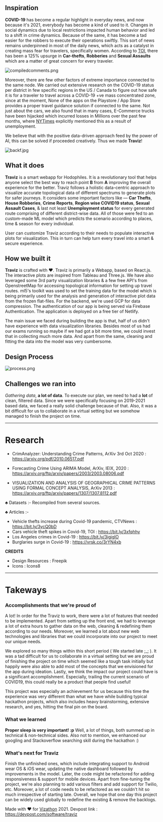 ## Inspiration

**COVID-19** has become a regular highlight in everyday news, and now because it's 2021, everybody has become a kind of used to it. Changes in social dynamics due to local restrictions impacted human behavior and led to a shift in crime dynamics. Because of the same, it has become a tad easier for the robbers to execute their operations swiftly. This sort of news remains underpinned in most of the daily news, which acts as a catalyst in creating mass fear for travelers, specifically women. According to [TOI](https://timesofindia.indiatimes.com/auto/news/lock-your-cars-vehicle-theft-spikes-in-covid-19-pandemic-in-us/articleshow/75976844.cms), there has been a 125% upsurge in **Car-thefts**, **Robberies** and **Sexual Assaults** which are a matter of great concern for every traveler.

![compiledcomments.png](https://i.postimg.cc/pXD3wjk2/compiledcomments.png)

Moreover, there are few other factors of extreme importance connected to the same node. We carried out extensive research on the COVID-19 status per district in few specific regions in the US / Canada to figure out how safe it is for a traveler to travel across a COVID-19 +ve mass concentrated zone, since at the moment, None of the apps on the Playstore / App Store provides a proper travel guidance solution if connected to the same. Not just about the cars, we also found that in many cases, E-Commerce trucks have been hijacked which incurred losses in Millions over the past few months, where [NYTimes](https://www.nytimes.com) explicitly mentioned this as a result of unemployment.

We believe that with the positive data-driven approach feed by the power of AI, this can be solved if proceeded creatively. Thus we made **Traviz**!

![backf.jpg](https://i.postimg.cc/j5x1hZBW/back2.jpg)

## What it does

**Traviz** is a smart webapp for Hodophiles. It is a revolutionary tool that helps anyone select the best way to reach point **B** from **A** improving the overall experience for the better. Traviz follows a holistic data-centric approach to visualize accurate topological data of different spectrums to generate plots for safer journeys. It considers some important factors like — **Car Thefts**, **House Robberies**, **Crime Reports**, **Region wise COVID19 status**, **Sexual Assault Cases**, & last not least **Unemployment status** for every generated route comprising of different district-wise data. All of those were fed to an custom-made ML model which predicts the scenario according to places, time & season for every individual. 

User can customize Traviz according to their needs to populate interactive plots for visualization. This in turn can help turn every travel into a smart & secure experience. 

## How we built it

**Traviz** is crafted with ❤️. Traviz is primarily a Webapp, based on React.js. The interactive plots are inspired from Tableau and Three.js. We have also leveraged some 3rd party visualization libraries & a few free API's from OpenstreetMap for accessing topological information for setting up travel routes. ml5's toolkit was used to set the training data for the model which is being primarily used for the analysis and generation of interactive plot data from the frozen flat-files. For the backend, we're used GCP for data compression. The authentication of our app is being served via Firebase Authentication. The application is deployed on a free tier of Netlify.

The main issue we faced during building the app is that, half of us didn't have experience with data visualization libraries. Besides most of us had our exams running so maybe if we had got a bit more time, we could invest that in collecting much more data. And apart from the same, cleaning and fitting the data into the model was very cumbersome.  


## Design Process
![process.png](https://i.postimg.cc/sXpVBVbY/process.png)

## Challenges we ran into

*Gathering data*, **a lot of data**. To execute our plan, we need to had a **lot** of clean, filtered data. Since we were specifically focusing on 2019-2021 based data, we faced a really solid challenge because of that. Also, it was a bit difficult for us to collaborate in a virtual setting but we somehow managed to finish the project on time.

---
# Research

- CrimAnalyzer: Understanding Crime Patterns, ArXiv 3rd Oct 2020 : https://arxiv.org/pdf/2010.06517.pdf

- Forecasting Crime Using ARIMA Model, ArXiv, IEIX, 2020 : https://arxiv.org/ftp/arxiv/papers/2003/2003.08006.pdf

- VISUALIZATION AND ANALYSIS OF GEOGRAPHICAL CRIME PATTERNS USING FORMAL CONCEPT ANALYSIS, ArXiv 2013 : https://arxiv.org/ftp/arxiv/papers/1307/1307.8112.pdf

♣ Datasets :- Recompiled from several sources.

♣ Articles :-
- Vehicle thefts increase during Covid-19 pandemic, CTVNews : https://bit.ly/3ycQ0bD
- Cars vehicle theft spikes in Covid-19, TOI : https://bit.ly/3xfqhhy
- Los Angeles crimes in Covid-19 : https://bit.ly/3igjgIO
- Burglaries surge in Covid-19 : https://vrsk.co/3rYN4xb

**CREDITS**
- Design Resources : Freepik
- Icons : Icons8

---
# Takeways
### Accomplishments that we're proud of
A lot! In order for the Traviz to work, there were a lot of features that needed to be implemented. Apart from setting up the front end, we had to leverage a lot of extra hours to gather data on the web, cleaning & redefining them according to our needs. Moreover, we learned a lot about new web technologies and libraries that we could incorporate into our project to meet our unique needs.

We explored so many things within this short period ( We started late ;_; ). It was a tad difficult for us to collaborate in a virtual setting but we are proud of finishing the project on time which seemed like a tough task initially but happily were also able to add most of the concepts that we envisioned for the app during ideation. Lastly, we think the impact our project could have is a significant accomplishment. Especially, trailing the current scenario of COVID19, this could really be a product that people find useful!

This project was especially an achievement for us because this time the experience was very different than what we have while building typical hackathon projects, which also includes heavy brainstorming, extensive research, and yes, hitting the final pin on the board.

### What we learned
**Proper sleep is very important! :p** Well, a lot of things, both summed up in technical & non-technical sides. Also not to mention, we enhanced our googling and Stackoverflow searching skill during the hackathon :)

### What's next for Traviz
Finish the unfinished ones, which include integrating support to Android wear OS & iOS wear, updating the native dashboard followed by improvements in the model. Later, the code might be refactored for adding responsiveness & support for mobile devices. Apart from fine-tuning the project, we're also planning to add various filters and add support for Twilio, etc. Moreover, a lot of code needs to be refactored as we couldn't hit so much irrespective of starting late. Overall, we hope that one day this project can be widely used globally to redefine the existing & remove the backlogs.

Made with ❤️ for [Vizathon](https://vizathon-2021.devpost.com/) 2021. 
Devpost link : https://devpost.com/software/traviz
